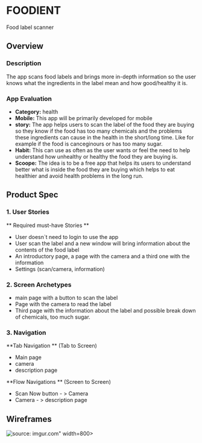 # FOODIENT
Food label scanner

## Overview
### Description
The app scans food labels and brings more in-depth information so the user knows what the ingredients in the label mean and how good/healthy it is.

### App Evaluation

- **Category:** health 
- **Mobile:** This app will be primarily developed for mobile 
- **story:** The app helps users to scan the label of the food they are buying
so they know if the food has too many chemicals and the problems these ingredients
can cause in the health in the short/long time. Like for example if the food 
is canceginours or has too many sugar.
- **Habit:** This can use as often as the user wants or feel the need to help
understand how unhealthy or healthy the food they are buying is. 
- **Scoope:** The idea is to be a free app that helps its users to understand 
better what is inside the food they are buying which helps to eat healthier and 
avoid health problems in the long run. 

## Product Spec
### 1. User Stories 

** Required must-have Stories ** 

* User doesn`t need to login to use the app
* User scan the label and a new window will bring information about the 
contents of the food label 
* An introductory page, a page with the camera and a third one with the information
* Settings (scan/camera, information)

### 2. Screen Archetypes
* main page with a button to scan the label
* Page with the camera to read the label
* Third page with the information about the label and possible break down of 
chemicals, too much sugar. 


### 3. Navigation

**Tab Navigation ** (Tab to Screen)

* Main page
* camera
* description page

**Flow Navigations ** (Screen to Screen)

* Scan Now button - > Camera 
* Camera - > description page 


## Wireframes
<img src="https://i.imgur.com/HuaKAOr.jpg" title="source: imgur.com" /></a>" width=800><br>
